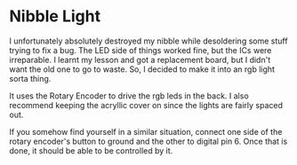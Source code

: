 # Nibble Light

I unfortunately absolutely destroyed my nibble while desoldering some stuff trying to fix a bug. The LED side of things worked fine, but the ICs were irreparable. I learnt my lesson and got a replacement board, but I didn't want the old one to go to waste. So, I decided to make it into an rgb light sorta thing.

It uses the Rotary Encoder to drive the rgb leds in the back. I also recommend keeping the acryllic cover on since the lights are fairly spaced out.

If you somehow find yourself in a similar situation, connect one side of the rotary encoder's button to ground and the other to digital pin 6. Once that is done, it should be able to be controlled by it.

